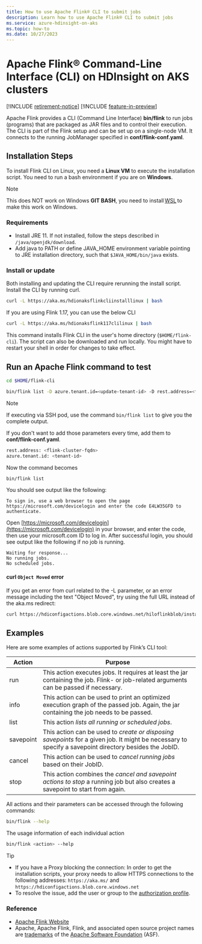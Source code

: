 ```yaml
---
title: How to use Apache Flink® CLI to submit jobs
description: Learn how to use Apache Flink® CLI to submit jobs
ms.service: azure-hdinsight-on-aks
ms.topic: how-to
ms.date: 10/27/2023
---
```


# Apache Flink® Command-Line Interface (CLI) on HDInsight on AKS clusters

[!INCLUDE [retirement-notice](../includes/retirement-notice.md)]
[!INCLUDE [feature-in-preview](../includes/feature-in-preview.md)]


Apache Flink provides a CLI (Command Line Interface) **bin/flink** to run jobs (programs) that are packaged as JAR files and to control their execution. The CLI is part of the Flink setup and can be set up on a single-node VM. It connects to the running JobManager specified in **conf/flink-conf.yaml**.

## Installation Steps

To install Flink CLI on Linux, you need a **Linux VM** to execute the installation script. You need to run a bash environment if you are on **Windows**. 

> [!NOTE]
> This does NOT work on Windows **GIT BASH**, you need to install [WSL](/windows/wsl/install) to make this work on Windows. 

### Requirements
* Install JRE 11.  If not installed, follow the steps described in `/java/openjdk/download`.
* Add java to PATH or define JAVA_HOME environment variable pointing to JRE installation directory, such that `$JAVA_HOME/bin/java` exists.

### Install or update

Both installing and updating the CLI require rerunning the install script. Install the CLI by running curl.

```bash
curl -L https://aka.ms/hdionaksflinkcliinstalllinux | bash
```

If you are using Flink 1.17, you can use the below CLI
```bash
curl -L https://aka.ms/hdionaksflink117clilinux | bash
```

This command installs Flink CLI in the user's home directory (`$HOME/flink-cli`). The script can also be downloaded and run locally. You might have to restart your shell in order for changes to take effect.

## Run an Apache Flink command to test

   ```bash
   cd $HOME/flink-cli 

   bin/flink list -D azure.tenant.id=<update-tenant-id> -D rest.address=<flink-cluster-fqdn>
   ```
   > [!NOTE]
   > If executing via SSH pod, use the command ```bin/flink list``` to give you the complete output.

   If you don't want to add those parameters every time, add them to **conf/flink-conf.yaml**.
   
   ```bash
   rest.address: <flink-cluster-fqdn>
   azure.tenant.id: <tenant-id>
   ```
   Now the command becomes
   
   ```bash
   bin/flink list
   ```

   You should see output like the following:

   ```output
   To sign in, use a web browser to open the page https://microsoft.com/devicelogin and enter the code E4LW35GFD to authenticate.
   ```

   Open [https://microsoft.com/devicelogin](https://microsoft.com/devicelogin) in your browser, and enter the code, then use your microsoft.com ID to log in. After successful login, you should see output like the following if no job is running.
   
   ```output
   Waiting for response...
   No running jobs.
   No scheduled jobs.
   ```

#### curl `Object Moved` error

If you get an error from curl related to the -L parameter, or an error message including the text "Object Moved", try using the full URL instead of the aka.ms redirect:

```bash
curl https://hdiconfigactions.blob.core.windows.net/hiloflinkblob/install.sh | bash
```

## Examples
Here are some examples of actions supported by Flink’s CLI tool:

| Action | Purpose |
|-|-|
| run | This action executes jobs. It requires at least the jar containing the job. Flink- or job-related arguments can be passed if necessary. |
| info | This action can be used to print an optimized execution graph of the passed job. Again, the jar containing the job needs to be passed. |
| list | This action *lists all running or scheduled jobs*.|
| savepoint | This action can be used to *create or disposing savepoints* for a given job. It might be necessary to specify a savepoint directory besides the JobID. |
| cancel | This action can be used to *cancel running jobs* based on their JobID. |
| stop | This action combines the *cancel and savepoint actions to stop* a running job but also creates a savepoint to start from again. |

All actions and their parameters can be accessed through the following commands: 

```bash
bin/flink --help
```

The usage information of each individual action 

```bash
bin/flink <action> --help
```

> [!TIP]
> * If you have a Proxy blocking the connection: In order to get the installation scripts, your proxy needs to allow HTTPS connections to the following addresses: `https://aka.ms/` and `https://hdiconfigactions.blob.core.windows.net`
> * To resolve the issue, add the user or group to the [authorization profile](../hdinsight-on-aks-manage-authorization-profile.md).

### Reference

- [Apache Flink Website](https://flink.apache.org/)
- Apache, Apache Flink, Flink, and associated open source project names are [trademarks](../trademarks.md) of the [Apache Software Foundation](https://www.apache.org/) (ASF).
